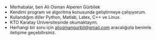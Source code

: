 - Merhabalar, ben Ali Osman Alperen Gürbilek
- Kendimi program ve algoritma konusunda geliştirmeye çalışıyorum.
- Kullandığım diller Python, Matlab, Latex, C++ ve Linux.
- KTO Karatay Üniversitesinde okumaktayım. 
- Herhangi bir soru için aliosmangurbil@gmail.com aracalığızla benimle iletişime geçebilirsiniz.

<!---
aliosmangurbilek/aliosmangurbilek is a ✨ special ✨ repository because its `README.md` (this file) appears on your GitHub profile.
You can click the Preview link to take a look at your changes.
--->

